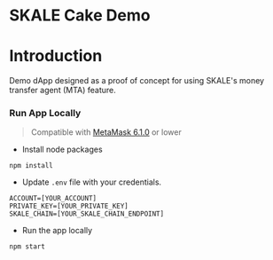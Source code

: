 
# SKALE Cake Demo

# Introduction

Demo dApp designed as a proof of concept for using SKALE's money transfer agent (MTA) feature.

### Run App Locally

> Compatible with [MetaMask 6.1.0](https://github.com/MetaMask/metamask-extension/releases/tag/v6.1.0) or lower
    
+ Install node packages

```
npm install
```

+ Update `.env` file with your credentials.

```
ACCOUNT=[YOUR_ACCOUNT]
PRIVATE_KEY=[YOUR_PRIVATE_KEY]
SKALE_CHAIN=[YOUR_SKALE_CHAIN_ENDPOINT]
```

+ Run the app locally

```
npm start
```
    



